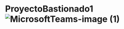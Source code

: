 # ProyectoBastionado1![MicrosoftTeams-image (1)](https://user-images.githubusercontent.com/63744631/194855138-8726c900-0b86-4045-8783-812240c24534.png)
